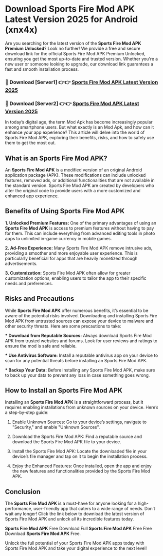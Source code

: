 # Download Sports Fire Mod APK Latest Version 2025 for Android (xnx4x)

Are you searching for the latest version of the <strong>Sports Fire Mod APK Premium Unlocked</strong>? Look no further! We provide a free and secure download link for the official Sports Fire Mod APK Premium Unlocked, ensuring you get the most up-to-date and trusted version. Whether you're a new user or someone looking to upgrade, our download link guarantees a fast and smooth installation process.


<h3>🔴 Download [Server1] 👉👉 <a href="https://appsnew.pages.dev?q=Sports+Fire+Mod+APK&ref=2RT5">Sports Fire Mod APK Latest Version 2025</a></h3>

<h3>🔴 Download [Server2] 👉👉 <a href="https://appsnew.pages.dev?q=Sports+Fire+Mod+APK&ref=2RT5">Sports Fire Mod APK Latest Version 2025</a></h3>


In today’s digital age, the term Mod Apk has become increasingly popular among smartphone users. But what exactly is an Mod Apk, and how can it enhance your app experience? This article will delve into the world of Sports Fire Mod APK, exploring their benefits, risks, and how to safely use them to get the most out.


<h2>What is an Sports Fire Mod APK?</h2>

An <strong>Sports Fire Mod APK</strong> is a modified version of an original Android application package (APK). These modifications can include unlocked features, removed ads, or additional functionalities that are not available in the standard version. Sports Fire Mod APK are created by developers who alter the original code to provide users with a more customized and enhanced app experience.


<h2>Benefits of Using Sports Fire Mod APK</h2>

<strong> 1. Unlocked Premium Features:</strong> One of the primary advantages of using an <strong>Sports Fire Mod APK</strong> is access to premium features without having to pay for them. This can include everything from advanced editing tools in photo apps to unlimited in-game currency in mobile games.

<strong> 2. Ad-Free Experience:</strong> Many Sports Fire Mod APK remove intrusive ads, providing a smoother and more enjoyable user experience. This is particularly beneficial for apps that are heavily monetized through advertisements.

<strong> 3. Customization:</strong> Sports Fire Mod APK often allow for greater customization options, enabling users to tailor the app to their specific needs and preferences.


<h2>Risks and Precautions</h2>

While <strong>Sports Fire Mod APK</strong> offer numerous benefits, it’s essential to be aware of the potential risks involved. Downloading and installing Sports Fire Mod APK from untrusted sources can expose your device to malware and other security threats. Here are some precautions to take:

<strong> * Download from Reputable Sources:</strong> Always download Sports Fire Mod APK from trusted websites and forums. Look for user reviews and ratings to ensure the mod is safe and reliable.

<strong> * Use Antivirus Software:</strong> Install a reputable antivirus app on your device to scan for any potential threats before installing an Sports Fire Mod APK.

<strong> * Backup Your Data:</strong> Before installing any Sports Fire Mod APK, make sure to back up your data to prevent any loss in case something goes wrong.


<h2>How to Install an Sports Fire Mod APK</h2>

Installing an <strong>Sports Fire Mod APK</strong> is a straightforward process, but it requires enabling installations from unknown sources on your device. Here’s a step-by-step guide:

 1. Enable Unknown Sources: Go to your device’s settings, navigate to "Security," and enable "Unknown Sources".

 2. Download the Sports Fire Mod APK: Find a reputable source and download the Sports Fire Mod APK file to your device.

 3. Install the Sports Fire Mod APK: Locate the downloaded file in your device’s file manager and tap on it to begin the installation process.

 4. Enjoy the Enhanced Features: Once installed, open the app and enjoy the new features and functionalities provided by the Sports Fire Mod APK.


<h2><strong>Conclusion</strong></h2>

The <strong>Sports Fire Mod APK</strong> is a must-have for anyone looking for a high-performance, user-friendly app that caters to a wide range of needs. Don’t wait any longer! Click the link below to download the latest version of Sports Fire Mod APK and unlock all its incredible features today.

<strong>Sports Fire Mod APK</strong> Free Download Full <strong>Sports Fire Mod APK</strong> Free Free Download <strong>Sports Fire Mod APK</strong> Free.

Unlock the full potential of your Sports Fire Mod APK apps today with Sports Fire Mod APK and take your digital experience to the next level!